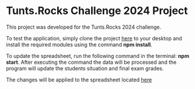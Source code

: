 # Tunts.Rocks Challenge 2024 Project

This project was developed for the Tunts.Rocks 2024 challenge.

To test the application, simply clone the project [here](https://github.com/GustavoMFS/DesafioTunts.git) to your desktop and install the required modules using the command **npm install**.

To update the spreadsheet, run the following command in the terminal: **npm start**. After executing the command the data will be processed and the program will update the students situation and final exam grades.

The changes will be applied to the spreadsheet located [here](https://docs.google.com/spreadsheets/d/1BXcYezJFnO70l8eXIpbbff0Qq8PYDRnikUEIUd9YTrU/edit#gid=0)